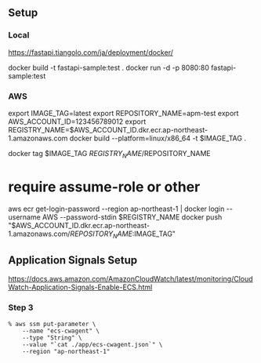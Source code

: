 
## Setup

### Local
https://fastapi.tiangolo.com/ja/deployment/docker/

docker build -t fastapi-sample:test .
docker run -d -p 8080:80 fastapi-sample:test  

### AWS
export IMAGE_TAG=latest
export REPOSITORY_NAME=apm-test
export AWS_ACCOUNT_ID=123456789012
export REGISTRY_NAME=$AWS_ACCOUNT_ID.dkr.ecr.ap-northeast-1.amazonaws.com
docker build --platform=linux/x86_64 -t $IMAGE_TAG .

docker tag $IMAGE_TAG $REGISTRY_NAME/$REPOSITORY_NAME

# require assume-role or other
aws ecr get-login-password --region ap-northeast-1 | docker login --username AWS --password-stdin $REGISTRY_NAME
docker push "$AWS_ACCOUNT_ID.dkr.ecr.ap-northeast-1.amazonaws.com/$REPOSITORY_NAME:$IMAGE_TAG"

## Application Signals Setup

https://docs.aws.amazon.com/AmazonCloudWatch/latest/monitoring/CloudWatch-Application-Signals-Enable-ECS.html

### Step 3

```
% aws ssm put-parameter \
    --name "ecs-cwagent" \
    --type "String" \
    --value "`cat ./app/ecs-cwagent.json`" \
    --region "ap-northeast-1"
```
